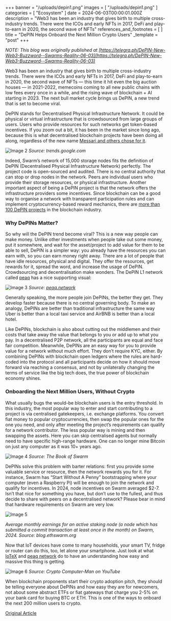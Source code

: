 +++
banner = "/uploads/depin1.png"
images = [ "/uploads/depin1.png" ]
categories = [ "Ecosystem" ]
date = 2024-06-03T00:00:01.000Z
description = "Web3 has been an industry that gives birth to multiple cross-industry trends. There were the ICOs and early NFTs in 2017, DeFi and play-to-earn in 2020, the second wave of NFTs"
references_and_footnotes = [ ]
title = "DePIN Helps Onboard the Next Million Crypto Users"
_template = "post"
+++

*NOTE: This blog was originally published at [https://telegra.ph/DePIN-New-Web3-Buzzword--Swarms-Reality-06-03](https://telegra.ph/DePIN-New-Web3-Buzzword--Swarms-Reality-06-03)*

Web3 has been an industry that gives birth to multiple cross-industry trends. There were the ICOs and early NFTs in 2017, DeFi and play-to-earn in 2020, the second wave of NFTs — this time it hit even the big auction houses — in 2021-2022, memecoins coming to all new public chains with low fees every once in a while, and the rising wave of blockchain + AI starting in 2023. The next bull market cycle brings us DePIN, a new trend that is set to become viral.

DePIN stands for Decentralised Physical Infrastructure Network. It could be physical or virtual infrastructure that is crowdsourced from large groups of users. Users who provide resources for such networks get token-based incentives. If you zoom out a bit, it has been in the market since long ago, because this is what decentralised blockchain projects have been doing all along, regardless of the new name [Messari and others chose for it](https://x.com).

![Image 2](/uploads/depin2.png)
*Source: trends.google.com*  

Indeed, Swarm’s network of 15,000 storage nodes fits the definition of DePIN (Decentralised Physical Infrastructure Network) perfectly. The project code is open-sourced and audited. There is no central authority that can stop or drop nodes in the network. Peers are individual users who provide their storage resources, or physical infrastructure. Another important aspect of being a DePIN project is that the network offers the infrastructure providers some incentives. Since blockchain can be a good way to organise a network with transparent participation rules and can implement cryptocurrency-based reward mechanics, there are [more than 100 DePIN projects](https://coinmarketcap.com) in the blockchain industry.

### Why DePINs Matter?

So why will the DePIN trend become viral? This is a new way people can make money. Unlike other investments when people take out some money, put it somewhere, and wait for the asset/project to add value for them to be able to sell, DePIN is a simpler way: you already have the resources you can earn with, so you can earn money right away. There are a lot of people that have idle resources, physical and digital. They offer the resources, get rewards for it, spread the word, and increase the usage of DePIN. Crowdsourcing and decentralisation make wonders. The DePIN L1 network called [peaq](https://www.peaq.network/) has a nice supporting visual:

![Image 3](/uploads/depin3.png)
*Source: [peaq.network](https://www.peaq.network/)*  

Generally speaking, the more people join DePINs, the better they get. They develop faster because there is no central governing body. To make an analogy, DePINs are better than traditional infrastructure the same way Uber is better than a local taxi service and AirBNB is better than a local hotel.

Like DePINs, blockchain is also about cutting out the middlemen and their costs that take away the value that belongs to you or add up to what you pay. In a decentralised P2P network, all the participants are equal and face fair competition. Meanwhile, DePINs are an easy way for you to provide value for a network without much effort. They don’t require KYC, either. By combining DePINs with blockchain open ledgers where the rules are hard-coded into the protocol and all participants decide on how it should move forward via reaching a consensus, and not by unilaterally changing the terms of service like the big tech does, the true power of blockchain economy shines.

### Onboarding the Next Million Users, Without Crypto 

What usually bugs the would-be blockchain users is the entry threshold. In this industry, the most popular way to enter and start contributing to a project is via centralised gatekeepers, i.e. exchange platforms. You convert fiat money to popular cryptocurrencies, then swap the popular ones for the one you need, and only after meeting the project’s requirements can qualify for a network contributor. The less popular way is mining and then swapping the assets. Here you can skip centralised agents but normally need to have specific high-range hardware. One can no longer mine Bitcoin on just any computer as it was 10+ years ago.

![Image 4](/uploads/depin4.png)
*Source: The Book of Swarm*  

DePINs solve this problem with barter relations: first you provide some valuable service or resource, then the network rewards you for it. For instance, Swarm has “Start Without A Penny” bootstrapping where your computer (even a Raspberry Pi) will be enough to join the network and qualify for incentives. In 2024, node incentives on Swarm averaged $2-7. Isn’t that nice for something you have, but don’t use to the fullest, and thus decide to share with peers on a decentralised network? Please bear in mind that hardware requirements on Swarm are very low.  


![Image 5](/uploads/depin5.png) 

*Average monthly earnings for an active staking node (a node which has submitted a commit transaction at least once in the month) on Swarm, 2024. Source: blog.ethswarm.org*  

Now that IoT devices have come to many households, your smart TV, fridge or router can do this, too, let alone your smartphone. Just look at what [IoTeX](https://iotex.io/) and [peaq network](https://www.peaq.network/) do to have an understanding how easy and massive this thing is getting.

![Image 6](/uploads/depin6.png)
*Source: Crypto Computer-Man on YouTube*  

When blockchain proponents start their crypto adoption pitch, they should be telling everyone about DePINs and how easy they are for newcomers, not about some abstract ETFs or fiat gateways that charge you 2-5% on your bank card for buying BTC or ETH. This is one of the ways to onboard the next 200 million users to crypto.

[Original Article](https://telegra.ph/DePIN-New-Web3-Buzzword--Swarms-Reality-06-03)